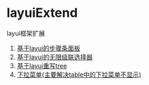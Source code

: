 # layuiExtend
layui框架扩展

1. [基于layui的步骤条面板](http://118.178.226.143:9090/urp/views/home/step.html)
2. [基于layui的无限级联选择器](http://118.178.226.143:9090/urp/views/home/cascader.html)
3. [基于layui重写tree](http://118.178.226.143:9090/urp/views/home/tree.html)
3. [下拉菜单(主要解决table中的下拉菜单不显示)](http://118.178.226.143:9090/urp/views/home/dropdown1.html)
